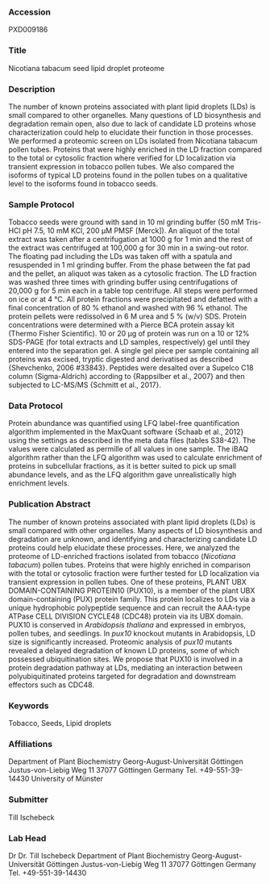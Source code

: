 ### Accession
PXD009186

### Title
Nicotiana tabacum seed lipid droplet proteome

### Description
The number of known proteins associated with plant lipid droplets (LDs) is small compared to other organelles. Many questions of LD biosynthesis and degradation remain open, also due to lack of candidate LD proteins whose characterization could help to elucidate their function in those processes. We performed a proteomic screen on LDs isolated from Nicotiana tabacum pollen tubes. Proteins that were highly enriched in the LD fraction compared to the total or cytosolic fraction where verified for LD localization via transient expression in tobacco pollen tubes. We also compared the isoforms of typical LD proteins found in the pollen tubes on a qualitative level to the isoforms found in tobacco seeds.

### Sample Protocol
Tobacco seeds were ground with sand in 10 ml grinding buffer (50 mM Tris-HCl pH 7.5, 10 mM KCl, 200 µM PMSF [Merck]). An aliquot of the total extract was taken after a centrifugation at 1000 g for 1 min and the rest of the extract was centrifuged at 100,000 g for 30 min in a swing-out rotor. The floating pad including the LDs was taken off with a spatula and resuspended in 1 ml grinding buffer. From the phase between the fat pad and the pellet, an aliquot was taken as a cytosolic fraction. The LD fraction was washed three times with grinding buffer using centrifugations of 20,000 g for 5 min each in a table top centrifuge. All steps were performed on ice or at 4 °C. All protein fractions were precipitated and defatted with a final concentration of 80 % ethanol and washed with 96 % ethanol. The protein pellets were redissolved in 6 M urea and 5 % (w/v) SDS. Protein concentrations were determined with a Pierce BCA protein assay kit (Thermo Fisher Scientific‎). 10 or 20 µg of protein was run on a 10 or 12% SDS-PAGE (for total extracts and LD samples, respectively) gel until they entered into the separation gel. A single gel piece per sample containing all proteins was excised, tryptic digested and derivatised as described {Shevchenko, 2006 #33843}. Peptides were desalted over a Supelco C18 column (Sigma-Aldrich) according to {Rappsilber et al., 2007} and then subjected to LC-MS/MS {Schmitt et al., 2017}.

### Data Protocol
Protein abundance was quantified using LFQ label-free quantification algorithm implemented in the MaxQuant software {Schaab et al., 2012} using the settings as described in the meta data files (tables S38-42). The values were calculated as permille of all values in one sample. The iBAQ algorithm rather than the LFQ algorithm was used to calculate enrichment of proteins in subcellular fractions, as it is better suited to pick up small abundance levels, and as the LFQ algorithm gave unrealistically high enrichment levels.

### Publication Abstract
The number of known proteins associated with plant lipid droplets (LDs) is small compared with other organelles. Many aspects of LD biosynthesis and degradation are unknown, and identifying and characterizing candidate LD proteins could help elucidate these processes. Here, we analyzed the proteome of LD-enriched fractions isolated from tobacco (<i>Nicotiana tabacum</i>) pollen tubes. Proteins that were highly enriched in comparison with the total or cytosolic fraction were further tested for LD localization via transient expression in pollen tubes. One of these proteins, PLANT UBX DOMAIN-CONTAINING PROTEIN10 (PUX10), is a member of the plant UBX domain-containing (PUX) protein family. This protein localizes to LDs via a unique hydrophobic polypeptide sequence and can recruit the AAA-type ATPase CELL DIVISION CYCLE48 (CDC48) protein via its UBX domain. PUX10 is conserved in <i>Arabidopsis thaliana</i> and expressed in embryos, pollen tubes, and seedlings. In <i>pux10</i> knockout mutants in Arabidopsis, LD size is significantly increased. Proteomic analysis of <i>pux10</i> mutants revealed a delayed degradation of known LD proteins, some of which possessed ubiquitination sites. We propose that PUX10 is involved in a protein degradation pathway at LDs, mediating an interaction between polyubiquitinated proteins targeted for degradation and downstream effectors such as CDC48.

### Keywords
Tobacco, Seeds, Lipid droplets

### Affiliations
Department of Plant Biochemistry Georg-August-Universität Göttingen Justus-von-Liebig Weg 11 37077 Göttingen Germany   Tel. +49-551-39-14430
University of Münster

### Submitter
Till Ischebeck

### Lab Head
Dr Dr. Till Ischebeck
Department of Plant Biochemistry Georg-August-Universität Göttingen Justus-von-Liebig Weg 11 37077 Göttingen Germany   Tel. +49-551-39-14430


